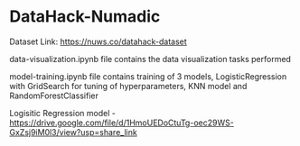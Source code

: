 # DataHack-Numadic
Dataset Link: https://nuws.co/datahack-dataset

data-visualization.ipynb file contains the data visualization tasks performed 

model-training.ipynb file contains training of 3 models, LogisticRegression with GridSearch for tuning of hyperparameters, KNN model and RandomForestClassifier

Logisitic Regression model - https://drive.google.com/file/d/1HmoUEDoCtuTg-oec29WS-GxZsj9iM0l3/view?usp=share_link


